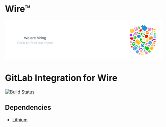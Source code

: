 # Wire™
[![Wire logo](https://github.com/wireapp/wire/blob/master/assets/header-small.png?raw=true)](https://wire.com/jobs/)

# GitLab Integration for Wire
[![Build Status](https://travis-ci.org/wireapp/gitlab.svg?branch=master)](https://travis-ci.org/wireapp/gitlab)

## Dependencies
 - [Lithium](https://github.com/wireapp/lithium)
